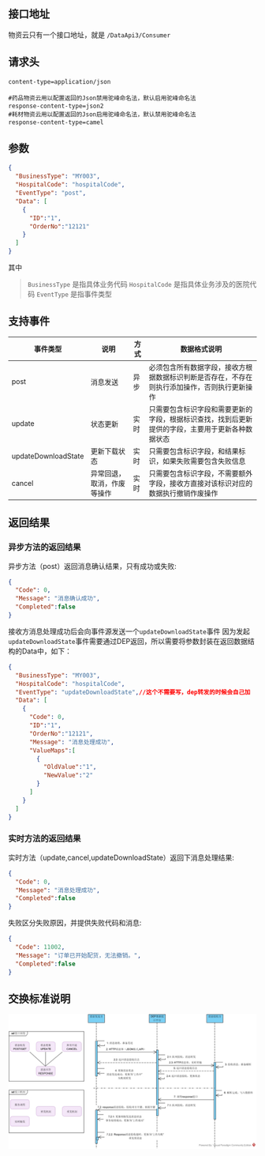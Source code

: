 ## 接口地址
物资云只有一个接口地址，就是
`/DataApi3/Consumer`

## 请求头
```properties
content-type=application/json

#药品物资云用以配置返回的Json禁用驼峰命名法，默认启用驼峰命名法
response-content-type=json2
#耗材物资云用以配置返回的Json启用驼峰命名法，默认禁用驼峰命名法
response-content-type=camel
```

## 参数

```json
{
  "BusinessType": "MY003",
  "HospitalCode": "hospitalCode",
  "EventType": "post",
  "Data": [
    {
      "ID":"1",
      "OrderNo":"12121"
    }
  ]
}
```
其中
> `BusinessType` 是指具体业务代码
> `HospitalCode` 是指具体业务涉及的医院代码
> `EventType` 是指事件类型

## 支持事件

|事件类型|说明|方式|数据格式说明|
|--|--|--|--|
|post|消息发送|异步|必须包含所有数据字段，接收方根据数据标识判断是否存在，不存在则执行添加操作，否则执行更新操作|
|update|状态更新|实时|只需要包含标识字段和需要更新的字段，根据标识查找，找到后更新提供的字段，主要用于更新各种数据状态|
|updateDownloadState|更新下载状态|实时|只需要包含标识字段，和结果标识，如果失败需要包含失败信息|
|cancel|异常回退，取消，作废等操作|实时|只需要包含标识字段，不需要额外字段，接收方直接对该标识对应的数据执行撤销作废操作|

## 返回结果
### 异步方法的返回结果
异步方法（post）返回消息确认结果，只有成功或失败:
```json
{
  "Code": 0,
  "Message": "消息确认成功",
  "Completed":false
}
```
接收方消息处理成功后会向事件源发送一个`updateDownloadState`事件
因为发起`updateDownloadState`事件需要通过DEP返回，所以需要将参数封装在返回数据结构的Data中，如下：
```json
{
  "BusinessType": "MY003",
  "HospitalCode": "hospitalCode",
  "EventType": "updateDownloadState",//这个不需要写，dep转发的时候会自己加
  "Data": [
    {
      "Code": 0,
      "ID":"1",
      "OrderNo":"12121",
      "Message": "消息处理成功",
      "ValueMaps":[
        {
          "OldValue":"1",
          "NewValue":"2"
        }
      ]
    }
  ]
}
```
### 实时方法的返回结果
实时方法（update,cancel,updateDownloadState）返回下消息处理结果:
```json
{
  "Code": 0,
  "Message": "消息处理成功",
  "Completed":false
}
```
失败区分失败原因，并提供失败代码和消息:
```json
{
  "Code": 11002,
  "Message": "订单已开始配货，无法撤销。",
  "Completed":false
}
```

## 交换标准说明
![交换标准说明](/images/wzy/instruction.jpg)